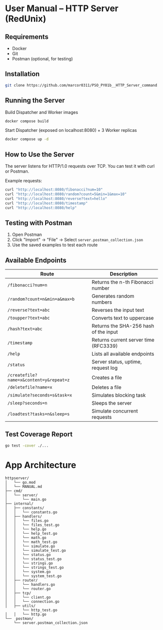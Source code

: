 # User Manual – HTTP Server (RedUnix)

## Requirements
- Docker
- Git
- Postman (optional, for testing)

## Installation

```bash
git clone https://github.com/marcor0311/PSO_PY01b__HTTP_Server_command.git
```

## Running the Server

Build Dispatcher and Worker images
```bash
docker compose build
```

Start Dispatcher (exposed on localhost:8080) + 3 Worker replicas
```bash
docker compose up -d
```

## How to Use the Server

The server listens for HTTP/1.0 requests over TCP. You can test it with curl or Postman.

Example requests:

```bash
curl "http://localhost:8080/fibonacci?num=10"
curl "http://localhost:8080/random?count=5&min=1&max=10"
curl "http://localhost:8080/reverse?text=hello"
curl "http://localhost:8080/timestamp"
curl "http://localhost:8080/help"
```

## Testing with Postman

1. Open Postman
2. Click "Import" → "File" → Select `server.postman_collection.json`
3. Use the saved examples to test each route

## Available Endpoints

| Route                                   | Description                                |
| --------------------------------------- | ------------------------------------------ |
| `/fibonacci?num=n`                      | Returns the n-th Fibonacci number          |
| `/random?count=n&min=a&max=b`           | Generates random numbers                   |
| `/reverse?text=abc`                     | Reverses the input text                    |
| `/toupper?text=abc`                     | Converts text to uppercase                 |
| `/hash?text=abc`                        | Returns the SHA-256 hash of the input      |
| `/timestamp`                            | Returns current server time (RFC3339)      |
| `/help`                                 | Lists all available endpoints              |
| `/status`                               | Server status, uptime, request log         |
| `/createfile?name=x&content=y&repeat=z` | Creates a file                             |
| `/deletefile?name=x`                    | Deletes a file                             |
| `/simulate?seconds=s&task=x`            | Simulates blocking task                    |
| `/sleep?seconds=n`                      | Sleeps the server                          |
| `/loadtest?tasks=n&sleep=s`             | Simulate concurrent requests               |


## Test Coverage Report

```bash
go test -cover ./...
```

# App Architecture 
```
httpserver/
│   └── go.mod
│   └── MANUAL.md
├── cmd/
│   └── server/
│       └── main.go
├── internal/
│   ├── constants/
│   │   └── constants.go
│   ├── handlers/
│   │   └── files.go
│   │   └── files_test.go
│   │   └── help.go
│   │   └── help_test.go
│   │   └── math.go
│   │   └── math_test.go
│   │   └── simulate.go
│   │   └── simulate_test.go
│   │   └── status.go
│   │   └── status_test.go
│   │   └── strings.go
│   │   └── strings_test.go
│   │   └── system.go
│   │   └── system_test.go
│   ├── router/
│   │   └── handlers.go
│   │   └── router.go
│   ├── tcp/
│   │   └── client.go
│   │   └── connection.go
│   ├── utils/
        └── http_test.go
│   │   └── http.go
└──  postman/
    └── server.postman_collection.json

```